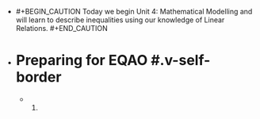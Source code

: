 - #+BEGIN_CAUTION
  Today we begin Unit 4:  Mathematical Modelling and will learn to describe inequalities using our knowledge of Linear Relations.
  #+END_CAUTION
- # Preparing for EQAO #.v-self-border
	- 1.